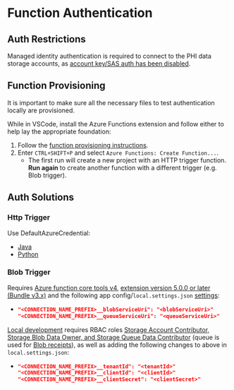 # Function Authentication

## Auth Restrictions

Managed identity authentication is required to connect to the PHI data storage accounts, as [account key/SAS auth has been disabled](data-access.md).

## Function Provisioning

It is important to make sure all the necessary files to test authentication locally are provisioned.

While in VSCode, install the Azure Functions extension and follow either to help lay the appropriate foundation:
 1. Follow the [function provisioning instructions](https://github.com/microsoft/vscode-azurefunctions#create-your-first-serverless-app). 
 2. Enter `CTRL+SHIFT+P` and select `Azure Functions: Create Function...`.
    * The first run will create a new project with an HTTP trigger function. **Run again** to create another function with a different trigger (e.g. Blob trigger).

## Auth Solutions

### Http Trigger

Use DefaultAzureCredential:
 * [Java](https://docs.microsoft.com/en-us/java/api/overview/azure/identity-readme?view=azure-java-stable#authenticating-with-defaultazurecredential)
 * [Python](https://docs.microsoft.com/en-us/python/api/overview/azure/identity-readme?view=azure-python#authenticate-with-defaultazurecredential)

### Blob Trigger

Requires [Azure function core tools v4](https://docs.microsoft.com/en-us/azure/azure-functions/functions-run-local#v2), [extension version 5.0.0 or later (Bundle v3.x)](https://docs.microsoft.com/en-us/azure/azure-functions/functions-reference?tabs=blob#configure-an-identity-based-connection) and the following app config/`local.settings.json` [settings](https://docs.microsoft.com/en-us/azure/azure-functions/functions-reference?tabs=blob#common-properties-for-identity-based-connections):

  *
    ```json
    "<CONNECTION_NAME_PREFIX>__blobServiceUri": "<blobServiceUri>"
    "<CONNECTION_NAME_PREFIX>__queueServiceUri": "<queueServiceUri>"
    ```
[Local development](https://docs.microsoft.com/en-us/azure/azure-functions/functions-reference?tabs=blob#local-development-with-identity-based-connections) requires RBAC roles [Storage Account Contributor, Storage Blob Data Owner, and Storage Queue Data Contributor](https://docs.microsoft.com/en-us/azure/azure-functions/functions-reference?tabs=blob#connecting-to-host-storage-with-an-identity-preview) (queue is used for [Blob receipts](https://docs.microsoft.com/en-us/azure/azure-functions/functions-bindings-storage-blob-trigger?tabs=in-process%2Cextensionv5&pivots=programming-language-java#blob-receipts)), as well as adding the following changes to above in `local.settings.json`:

  *
      ```json
      "<CONNECTION_NAME_PREFIX>__tenantId": "<tenantId>"
      "<CONNECTION_NAME_PREFIX>__clientId": "<clientId>"
      "<CONNECTION_NAME_PREFIX>__clientSecret": "<clientSecret>"
      ```